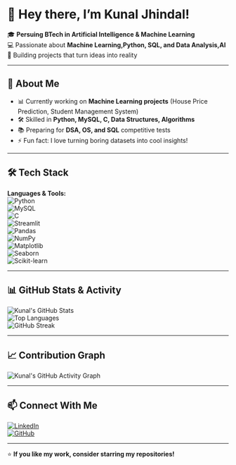# 👋 Hey there, I’m Kunal Jhindal!  

 

🎓 **Persuing BTech in Artificial Intelligence & Machine Learning**  
💻 Passionate about **Machine Learning,Python, SQL, and Data Analysis,AI**  
🚀 Building projects that turn ideas into reality  

---

## 🚀 About Me  
- 📊 Currently working on **Machine Learning projects** (House Price Prediction, Student Management System)   
- 🛠 Skilled in **Python, MySQL, C, Data Structures, Algorithms**  
- 📚 Preparing for **DSA, OS, and SQL** competitive tests  
- ⚡ Fun fact: I love turning boring datasets into cool insights!  

---

## 🛠 Tech Stack  

**Languages & Tools:**  
![Python](https://img.shields.io/badge/Python-3670A0?logo=python&logoColor=white)  
![MySQL](https://img.shields.io/badge/MySQL-005C84?logo=mysql&logoColor=white)  
![C](https://img.shields.io/badge/C-00599C?logo=c&logoColor=white)  
![Streamlit](https://img.shields.io/badge/Streamlit-FF4B4B?logo=streamlit&logoColor=white)  
![Pandas](https://img.shields.io/badge/Pandas-150458?logo=pandas&logoColor=white)  
![NumPy](https://img.shields.io/badge/Numpy-013243?logo=numpy&logoColor=white)  
![Matplotlib](https://img.shields.io/badge/Matplotlib-11557c?logo=matplotlib&logoColor=white)  
![Seaborn](https://img.shields.io/badge/Seaborn-5f9ea0?logo=seaborn&logoColor=white)  
![Scikit-learn](https://img.shields.io/badge/Scikit--learn-f7931e?logo=scikit-learn&logoColor=white)  

---

## 📊 GitHub Stats & Activity  

![Kunal's GitHub Stats](https://github-readme-stats.vercel.app/api?username=kjuhi-18&show_icons=true&theme=tokyonight)  
![Top Languages](https://github-readme-stats.vercel.app/api/top-langs/?username=kjuhi-18&layout=compact&theme=tokyonight)  
![GitHub Streak](https://github-readme-streak-stats.herokuapp.com/?user=kjuhi-18&theme=tokyonight)  

---

## 📈 Contribution Graph  
![Kunal's GitHub Activity Graph](https://github-readme-activity-graph.vercel.app/graph?username=kjuhi-18&theme=react-dark&hide_border=true)  

---

## 📫 Connect With Me  
[![LinkedIn](https://img.shields.io/badge/LinkedIn-Kunal%20Jhindal-blue?logo=linkedin)](https://linkedin.com/in/kunal-jhindal)  
[![GitHub](https://img.shields.io/badge/GitHub-kjuhi--18-black?logo=github)](https://github.com/kjuhi-18)  

---

⭐ **If you like my work, consider starring my repositories!**
